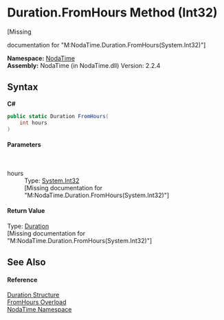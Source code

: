 # Duration.FromHours Method (Int32)
 

\[Missing <summary> documentation for "M:NodaTime.Duration.FromHours(System.Int32)"\]

**Namespace:**&nbsp;<a href="N_NodaTime">NodaTime</a><br />**Assembly:**&nbsp;NodaTime (in NodaTime.dll) Version: 2.2.4

## Syntax

**C#**<br />
``` C#
public static Duration FromHours(
	int hours
)
```


#### Parameters
&nbsp;<dl><dt>hours</dt><dd>Type: <a href="http://msdn2.microsoft.com/en-us/library/td2s409d" target="_blank">System.Int32</a><br />\[Missing <param name="hours"/> documentation for "M:NodaTime.Duration.FromHours(System.Int32)"\]</dd></dl>

#### Return Value
Type: <a href="T_NodaTime_Duration">Duration</a><br />\[Missing <returns> documentation for "M:NodaTime.Duration.FromHours(System.Int32)"\]

## See Also


#### Reference
<a href="T_NodaTime_Duration">Duration Structure</a><br /><a href="Overload_NodaTime_Duration_FromHours">FromHours Overload</a><br /><a href="N_NodaTime">NodaTime Namespace</a><br />